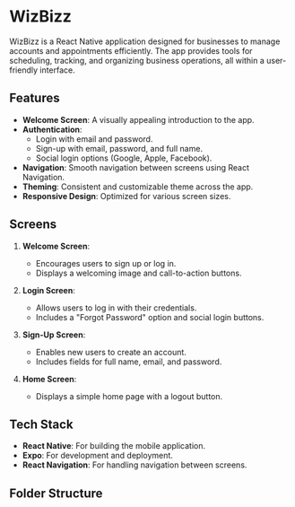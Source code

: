 # WizBizz

WizBizz is a React Native application designed for businesses to manage accounts and appointments efficiently. The app provides tools for scheduling, tracking, and organizing business operations, all within a user-friendly interface.

## Features

- **Welcome Screen**: A visually appealing introduction to the app.
- **Authentication**: 
  - Login with email and password.
  - Sign-up with email, password, and full name.
  - Social login options (Google, Apple, Facebook).
- **Navigation**: Smooth navigation between screens using React Navigation.
- **Theming**: Consistent and customizable theme across the app.
- **Responsive Design**: Optimized for various screen sizes.

## Screens

1. **Welcome Screen**:
   - Encourages users to sign up or log in.
   - Displays a welcoming image and call-to-action buttons.

2. **Login Screen**:
   - Allows users to log in with their credentials.
   - Includes a "Forgot Password" option and social login buttons.

3. **Sign-Up Screen**:
   - Enables new users to create an account.
   - Includes fields for full name, email, and password.

4. **Home Screen**:
   - Displays a simple home page with a logout button.

## Tech Stack

- **React Native**: For building the mobile application.
- **Expo**: For development and deployment.
- **React Navigation**: For handling navigation between screens.

## Folder Structure